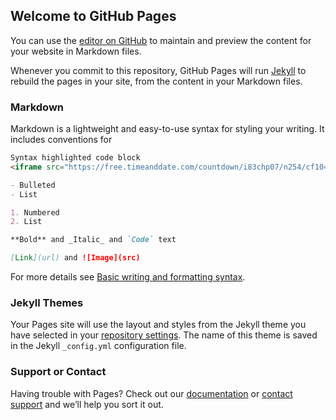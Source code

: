 ## Welcome to GitHub Pages

You can use the [editor on GitHub](https://github.com/Gengis-Khan/countdown/edit/gh-pages/index.md) to maintain and preview the content for your website in Markdown files.

Whenever you commit to this repository, GitHub Pages will run [Jekyll](https://jekyllrb.com/) to rebuild the pages in your site, from the content in your Markdown files.

### Markdown

Markdown is a lightweight and easy-to-use syntax for styling your writing. It includes conventions for

```markdown
Syntax highlighted code block
<iframe src="https://free.timeanddate.com/countdown/i83chp07/n254/cf104/cm0/cu4/ct0/cs0/ca0/cr0/ss0/cac000/cpc000/pc900/tc909/fn3/fs250/szw576/szh243/tatTime%20left%20to/tac000/tptTime%20since%20Event%20started%20in/tpc000/matour%20Christmas/mac000/mpc000/iso2021-12-23T18:20:00" allowtransparency="true" frameborder="0" width="576" height="243"></iframe>

- Bulleted
- List

1. Numbered
2. List

**Bold** and _Italic_ and `Code` text

[Link](url) and ![Image](src)
```

For more details see [Basic writing and formatting syntax](https://docs.github.com/en/github/writing-on-github/getting-started-with-writing-and-formatting-on-github/basic-writing-and-formatting-syntax).

### Jekyll Themes

Your Pages site will use the layout and styles from the Jekyll theme you have selected in your [repository settings](https://github.com/Gengis-Khan/countdown/settings/pages). The name of this theme is saved in the Jekyll `_config.yml` configuration file.

### Support or Contact

Having trouble with Pages? Check out our [documentation](https://docs.github.com/categories/github-pages-basics/) or [contact support](https://support.github.com/contact) and we’ll help you sort it out.
